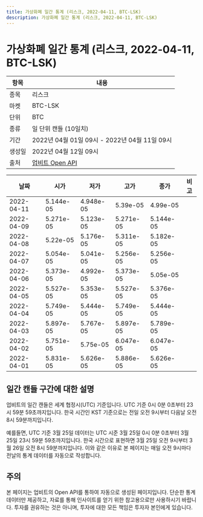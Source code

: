 ```yaml
---
title: 가상화폐 일간 통계 (리스크, 2022-04-11, BTC-LSK)
description: 가상화폐 일간 통계 (리스크, 2022-04-11, BTC-LSK)
---
```



가상화폐 일간 통계 (리스크, 2022-04-11, BTC-LSK)
===

|항목|내용|
|--|--|
|종목|리스크|
|마켓|BTC-LSK|
|단위|BTC|
|종류|일 단위 캔들 (10일치)|
|기간|2022년 04월 01일 09시 - 2022년 04월 11일 09시|
|생성일|2022년 04월 12일 09시|
|출처|[업비트 Open API](https://docs.upbit.com)|


|날짜|시가|저가|고가|종가|비고|
|--|--|--|--|--|--|
|2022-04-11|5.144e-05|4.948e-05|5.39e-05|4.99e-05|    |
|2022-04-09|5.271e-05|5.123e-05|5.271e-05|5.144e-05|    |
|2022-04-08|5.22e-05|5.176e-05|5.311e-05|5.182e-05|    |
|2022-04-07|5.054e-05|5.041e-05|5.256e-05|5.256e-05|    |
|2022-04-06|5.373e-05|4.992e-05|5.373e-05|5.05e-05|    |
|2022-04-05|5.527e-05|5.353e-05|5.527e-05|5.376e-05|    |
|2022-04-04|5.749e-05|5.444e-05|5.749e-05|5.444e-05|    |
|2022-04-03|5.897e-05|5.767e-05|5.897e-05|5.789e-05|    |
|2022-04-02|5.751e-05|5.75e-05|6.047e-05|6.047e-05|    |
|2022-04-01|5.831e-05|5.626e-05|5.886e-05|5.626e-05|    |


일간 캔들 구간에 대한 설명
---


업비트의 일간 캔들은 세계 협정시(UTC) 기준입니다. 
UTC 기준 0시 0분 0초부터 23시 59분 59초까지입니다. 
한국 시간인 KST 기준으로는 전일 오전 9시부터 다음날 오전 8시 59분까지입니다. 


예를들면, UTC 기준 3월 25일 데이터는 UTC 시준 3월 25일 0시 0분 0초부터 3월 25일 23시 59분 59초까지입니다. 
한국 시간으로 표현하면 3월 25일 오전 9시부터 3월 26일 오전 8시 59분까지입니다. 
이와 같은 이유로 본 페이지는 매일 오전 9시마다 전날의 통계 데이터를 자동으로 작성합니다. 


주의
---


본 페이지는 업비트의 Open API를 통하여 자동으로 생성된 페이지입니다. 
단순한 통계 데이터만 제공하고, 자료를 통해 인사이트를 얻기 위한 참고용으로만 사용하시기 바랍니다. 
투자를 권유하는 것은 아니며, 투자에 대한 모든 책임은 투자자 본인에게 있습니다. 
